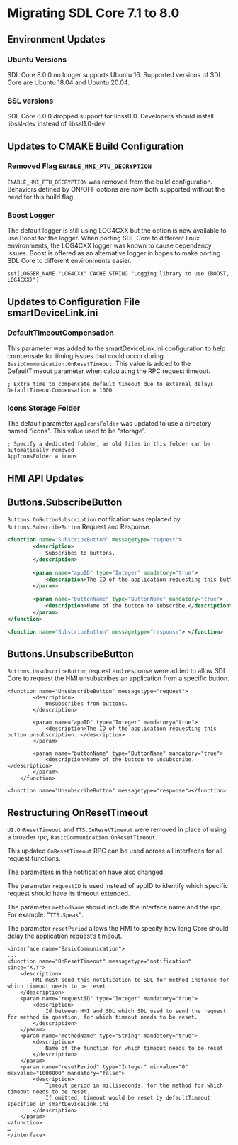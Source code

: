 # Migrating SDL Core 7.1 to 8.0

## Environment Updates

### Ubuntu Versions

SDL Core 8.0.0 no longer supports Ubuntu 16. Supported versions of SDL Core are Ubuntu 18.04 and Ubuntu 20.04.

### SSL versions

SDL Core 8.0.0 dropped support for libssl1.0. Developers should install libssl-dev instead of libssl1.0-dev

## Updates to CMAKE Build Configuration

### Removed Flag `ENABLE_HMI_PTU_DECRYPTION`

`ENABLE_HMI_PTU_DECRYPTION` was removed from the build configuration. Behaviors defined by ON/OFF options are now both supported without the need for this build flag.

### Boost Logger

The default logger is still using LOG4CXX but the option is now available to use Boost for the logger. When porting SDL Core to different linux environments, the LOG4CXX logger was known to cause dependency issues. Boost is offered as an alternative logger in hopes to make porting SDL Core to different environments easier.

```
set(LOGGER_NAME "LOG4CXX" CACHE STRING "Logging library to use (BOOST, LOG4CXX)")
```

## Updates to Configuration File smartDeviceLink.ini

### DefaultTimeoutCompensation

This parameter was added to the smartDeviceLink.ini configuration to help compensate for timing issues that could occur during `BasicCommunication.OnResetTimeout`. This value is added to the DefaultTimeout parameter when calculating the RPC request timeout.

```
; Extra time to compensate default timeout due to external delays
DefaultTimeoutCompensation = 1000
```

### Icons Storage Folder

The default parameter `AppIconsFolder` was updated to use a directory named “icons”. This value used to be “storage”.

```
; Specify a dedicated folder, as old files in this folder can be automatically removed
AppIconsFolder = icons
```

## HMI API Updates

## Buttons.SubscribeButton

`Buttons.OnButtonSubscription` notification was replaced by `Buttons.SubscribeButton` Request and Response.

```xml
<function name="SubscribeButton" messagetype="request">
        <description>
            Subscribes to buttons.            
        </description>
		
	    <param name="appID" type="Integer" mandatory="true">
			<description>The ID of the application requesting this button usubscription. </description>
        </param>
		
        <param name="buttonName" type="ButtonName" mandatory="true">
            <description>Name of the button to subscribe.</description>
        </param>
</function>

<function name="SubscribeButton" messagetype="response"> </function>
```

## Buttons.UnsubscribeButton


`Buttons.UnsubscribeButton` request and response were added to allow SDL Core to request the HMI unsubscribes an application from a specific button.

```
<function name="UnsubscribeButton" messagetype="request">
        <description>
            Unsubscribes from buttons.            
        </description>
        
        <param name="appID" type="Integer" mandatory="true">
            <description>The ID of the application requesting this button unsubscription. </description>
        </param>
        
        <param name="buttonName" type="ButtonName" mandatory="true">
            <description>Name of the button to unsubscribe.</description>
        </param>
    </function>

<function name="UnsubscribeButton" messagetype="response"></function>

```

## Restructuring OnResetTimeout 

`UI.OnResetTimeout` and `TTS.OnResetTimeout` were removed in place of using a broader rpc, `BasicCommunication.OnResetTimeout`.

This updated `OnResetTimeout` RPC can be used across all interfaces for all request functions.

The parameters in the notification have also changed.

The parameter `requestID` is used instead of appID to identify which specific request should have its timeout extended.

The parameter `methodName` should include the interface name and the rpc. For example: `”TTS.Speak”`.

The parameter `resetPeriod` allows the HMI to specify how long Core should delay the application request’s timeout.


```
<interface name="BasicCommunication">
...
<function name="OnResetTimeout" messagetype="notification" since="X.Y">
    <description>
		HMI must send this notification to SDL for method instance for which timeout needs to be reset
    </description>	
    <param name="requestID" type="Integer" mandatory="true">	
		<description>
			Id between HMI and SDL which SDL used to send the request for method in question, for which timeout needs to be reset.
		</description>
    </param>
    <param name="methodName" type="String" mandatory="true">
		<description>
			Name of the function for which timeout needs to be reset
		</description>
    </param>
    <param name="resetPeriod" type="Integer" minvalue="0" maxvalue="1000000" mandatory="false">
		<description>
			Timeout period in milliseconds, for the method for which timeout needs to be reset.
			If omitted, timeout would be reset by defaultTimeout specified in smartDeviceLink.ini
		</description>
    </param>
</function>
…
</interface>

```
